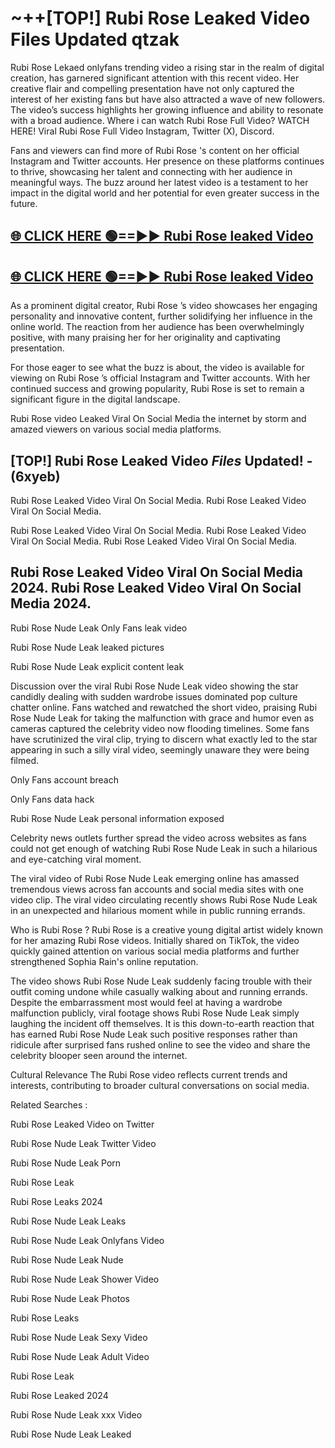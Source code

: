 # ~++[TOP!] Rubi Rose  Leaked Video Files Updated qtzak

 Rubi Rose  Lekaed onlyfans trending video a rising star in the realm of digital creation, has garnered significant attention with this recent video. Her creative flair and compelling presentation have not only captured the interest of her existing fans but have also attracted a wave of new followers. The video’s success highlights her growing influence and ability to resonate with a broad audience.
Where i can watch  Rubi Rose  Full Video? WATCH HERE! Viral  Rubi Rose  Full Video Instagram, Twitter (X), Discord.


Fans and viewers can find more of  Rubi Rose 's content on her official Instagram and Twitter accounts. Her presence on these platforms continues to thrive, showcasing her talent and connecting with her audience in meaningful ways. The buzz around her latest video is a testament to her impact in the digital world and her potential for even greater success in the future.


## [🌐 CLICK HERE 🟢==►►  Rubi Rose  leaked Video ](https://onlyclips.site?title=Rubi_Rose_&ref=git)

## [🌐 CLICK HERE 🟢==►►  Rubi Rose  leaked Video ](https://onlyclips.site?title=Rubi_Rose_&ref=git)


As a prominent digital creator,  Rubi Rose ’s video showcases her engaging personality and innovative content, further solidifying her influence in the online world. The reaction from her audience has been overwhelmingly positive, with many praising her for her originality and captivating presentation.

For those eager to see what the buzz is about, the video is available for viewing on  Rubi Rose ’s official Instagram and Twitter accounts. With her continued success and growing popularity,  Rubi Rose  is set to remain a significant figure in the digital landscape.


  Rubi Rose  video Leaked Viral On Social Media the internet by storm and amazed viewers on various social media platforms.


## [TOP!]  Rubi Rose  Leaked Video *Files* Updated! - (6xyeb) 

 Rubi Rose  Leaked Video Viral On Social Media. Rubi Rose  Leaked Video Viral On Social Media.

 Rubi Rose  Leaked Video Viral On Social Media. Rubi Rose  Leaked Video Viral On Social Media. Rubi Rose  Leaked Video Viral On Social Media.


##  Rubi Rose  Leaked Video Viral On Social Media 2024. Rubi Rose  Leaked Video Viral On Social Media 2024.
 Rubi Rose  Nude Leak Only Fans leak video

 Rubi Rose  Nude Leak leaked pictures

 Rubi Rose  Nude Leak explicit content leak

Discussion over the viral  Rubi Rose  Nude Leak video showing the star candidly dealing with sudden wardrobe issues dominated pop culture chatter online. Fans watched and rewatched the short video, praising  Rubi Rose  Nude Leak for taking the malfunction with grace and humor even as cameras captured the celebrity video now flooding timelines. Some fans have scrutinized the viral clip, trying to discern what exactly led to the star appearing in such a silly viral video, seemingly unaware they were being filmed.


Only Fans account breach

Only Fans data hack

 Rubi Rose  Nude Leak personal information exposed

Celebrity news outlets further spread the video across websites as fans could not get enough of watching  Rubi Rose  Nude Leak in such a hilarious and eye-catching viral moment.


The viral video of  Rubi Rose  Nude Leak emerging online has amassed tremendous views across fan accounts and social media sites with one video clip. The viral video circulating recently shows  Rubi Rose  Nude Leak in an unexpected and hilarious moment while in public running errands.


Who is  Rubi Rose ?  Rubi Rose  is a creative young digital artist widely known for her amazing  Rubi Rose  videos. Initially shared on TikTok, the video quickly gained attention on various social media platforms and further strengthened Sophia Rain's online reputation.

The video shows  Rubi Rose  Nude Leak suddenly facing trouble with their outfit coming undone while casually walking about and running errands. Despite the embarrassment most would feel at having a wardrobe malfunction publicly, viral footage shows  Rubi Rose  Nude Leak simply laughing the incident off themselves. It is this down-to-earth reaction that has earned  Rubi Rose  Nude Leak such positive responses rather than ridicule after surprised fans rushed online to see the video and share the celebrity blooper seen around the internet.

Cultural Relevance The  Rubi Rose  video reflects current trends and interests, contributing to broader cultural conversations on social media.

Related Searches :

 Rubi Rose  Leaked Video on Twitter

 Rubi Rose  Nude Leak Twitter Video

 Rubi Rose  Nude Leak Porn

 Rubi Rose  Leak 

 Rubi Rose  Leaks 2024

 Rubi Rose  Nude Leak Leaks

 Rubi Rose  Nude Leak Onlyfans Video

 Rubi Rose  Nude Leak Nude

 Rubi Rose  Nude Leak Shower Video

 Rubi Rose  Nude Leak Photos

 Rubi Rose  Leaks

 Rubi Rose  Nude Leak Sexy Video

 Rubi Rose  Nude Leak Adult Video

 Rubi Rose  Leak

 Rubi Rose  Leaked 2024

 Rubi Rose  Nude Leak xxx Video

 Rubi Rose  Nude Leak Leaked